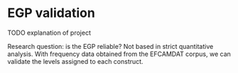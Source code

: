 # EGP validation

TODO explanation of project

Research question: is the EGP reliable? Not based in strict quantitative analysis.
With frequency data obtained from the EFCAMDAT corpus, we can validate the levels assigned to each construct.